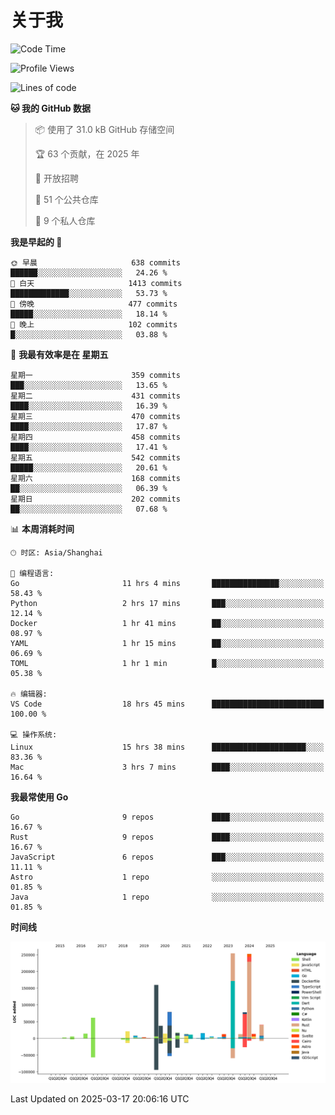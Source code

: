 # 关于我

<!--START_SECTION:waka-->
![Code Time](http://img.shields.io/badge/Code%20Time-3%2C559%20hrs%2010%20mins-blue)

![Profile Views](http://img.shields.io/badge/%E4%B8%AA%E4%BA%BA%E8%B5%84%E6%96%99%E8%A7%82%E7%9C%8B%E6%AC%A1%E6%95%B0-0-blue)

![Lines of code](https://img.shields.io/badge/%E4%BB%8E%E3%80%8CHello%20World%E3%80%8D%E8%B5%B7%E6%88%91%E5%B7%B2%E7%BB%8F%E5%86%99%E4%BA%86-1.1%20million%20%E8%A1%8C%E4%BB%A3%E7%A0%81-blue)

**🐱 我的 GitHub 数据** 

> 📦  使用了 31.0 kB GitHub 存储空间 
 > 
> 🏆 63 个贡献，在 2025 年
 > 
> 💼 开放招聘
 > 
> 📜 51 个公共仓库 
 > 
> 🔑 9 个私人仓库 
 > 
**我是早起的 🐤** 

```text
🌞 早晨                     638 commits         ██████░░░░░░░░░░░░░░░░░░░   24.26 % 
🌆 白天                     1413 commits        █████████████░░░░░░░░░░░░   53.73 % 
🌃 傍晚                     477 commits         █████░░░░░░░░░░░░░░░░░░░░   18.14 % 
🌙 晚上                     102 commits         █░░░░░░░░░░░░░░░░░░░░░░░░   03.88 % 
```
📅 **我最有效率是在 星期五** 

```text
星期一                      359 commits         ███░░░░░░░░░░░░░░░░░░░░░░   13.65 % 
星期二                      431 commits         ████░░░░░░░░░░░░░░░░░░░░░   16.39 % 
星期三                      470 commits         ████░░░░░░░░░░░░░░░░░░░░░   17.87 % 
星期四                      458 commits         ████░░░░░░░░░░░░░░░░░░░░░   17.41 % 
星期五                      542 commits         █████░░░░░░░░░░░░░░░░░░░░   20.61 % 
星期六                      168 commits         ██░░░░░░░░░░░░░░░░░░░░░░░   06.39 % 
星期日                      202 commits         ██░░░░░░░░░░░░░░░░░░░░░░░   07.68 % 
```


📊 **本周消耗时间** 

```text
🕑︎ 时区: Asia/Shanghai

💬 编程语言: 
Go                       11 hrs 4 mins       ███████████████░░░░░░░░░░   58.43 % 
Python                   2 hrs 17 mins       ███░░░░░░░░░░░░░░░░░░░░░░   12.14 % 
Docker                   1 hr 41 mins        ██░░░░░░░░░░░░░░░░░░░░░░░   08.97 % 
YAML                     1 hr 15 mins        ██░░░░░░░░░░░░░░░░░░░░░░░   06.69 % 
TOML                     1 hr 1 min          █░░░░░░░░░░░░░░░░░░░░░░░░   05.38 % 

🔥 编辑器: 
VS Code                  18 hrs 45 mins      █████████████████████████   100.00 % 

💻 操作系统: 
Linux                    15 hrs 38 mins      █████████████████████░░░░   83.36 % 
Mac                      3 hrs 7 mins        ████░░░░░░░░░░░░░░░░░░░░░   16.64 % 
```

**我最常使用 Go** 

```text
Go                       9 repos             ████░░░░░░░░░░░░░░░░░░░░░   16.67 % 
Rust                     9 repos             ████░░░░░░░░░░░░░░░░░░░░░   16.67 % 
JavaScript               6 repos             ███░░░░░░░░░░░░░░░░░░░░░░   11.11 % 
Astro                    1 repo              ░░░░░░░░░░░░░░░░░░░░░░░░░   01.85 % 
Java                     1 repo              ░░░░░░░░░░░░░░░░░░░░░░░░░   01.85 % 
```



**时间线**

![Lines of Code chart](https://raw.githubusercontent.com/catusax/catusax/master/assets/bar_graph.png)


 Last Updated on 2025-03-17 20:06:16 UTC
<!--END_SECTION:waka-->

